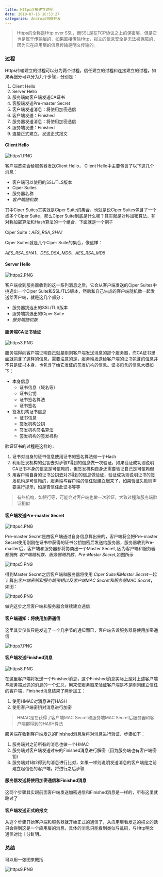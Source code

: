 ```yaml
---
title: Https连接建立过程
date: 2018-07-15 16:53:27
categories: Android网络开发
---
```

> Https的全称是Http over SSL，而SSL是在TCP协议之上的保密层，但是它也是属于传输层的，如果直接传输Http，报文的信息安全是无法被保障的，因为它在应用层的信息传输是明文传输的。

### 过程

Https传输建立的过程可以分为两个过程，信任建立的过程和连接建立的过程，如果再细分可以分为九个步骤，分别是：

1. Client Hello
2. Server Hello
3. 服务端向客户端发送CA证书
4. 客服端发送Pre-master Secret
5. 客户端发送消息：将使用加密通信
6. 客户端发送：Finished
7. 服务器发送消息：将使用加密通信
8. 服务端发送：Finished
9. 连接正式建立，发送正式报文

#### Client Hello

![https1.PNG](https://i.loli.net/2018/07/15/5b4b1028c325e.png)

客户端首先会给服务器发送Client Hello， Client Hello中主要包含了以下这几个消息：

* 客户端可以使用的SSL/TLS版本
* Ciper Suites
* 服务器名称
* *客户端随机数*

其中Ciper Suites其实就是Ciper Suite的集合，也就是说Ciper Suites包含了一个或多个Ciper Suite，那么Ciper Suite到底是什么呢？其实就是对称加密算法，非对称加密算法和Hash算法的一个组合，下面就是一个例子

Ciper Suite：*AES_RSA_SHA1*

Ciper Suites就是几个Ciper Suite的集合，像这样：

*AES_RSA_SHA1*、*DES_DSA_MD5*、*AES_RSA_MD5*


#### Server Hello

![https2.PNG](https://i.loli.net/2018/07/15/5b4b1028d5f2e.png)

客户端收到服务器收到的这一系列消息之后，它会从客户端发送的Ciper Suites中挑选出一个Ciper Suite和SSL/TLS版本，然后和自己生成的客户端随机数一起发送给客户端，就是这几个部分：

* 服务器挑选出的SSL/TLS版本
* 服务端挑选出的Ciper Suite
* *服务端随机数*

#### 服务端CA证书验证


![https3.PNG](https://i.loli.net/2018/07/15/5b4b1028d6371.png)


服务端得向客户端证明自己就是刚刚客户端发送消息的那个服务器，而CA证书里面就包含了这样的信息，需要注意的是，服务端发送给客户端的证书包含的信息并不只是证书本身，也包含了给它发证的签发机构的信息。证书包含的信息大概如下：

* 本身信息
   * 证书信息（域名等）
   * 证书公钥
   * 证书签名算法
   * 证书签名
* 签发机构证书信息
   * 证书信息
   * 签发机构公钥
   * 签发机构签名算法
   * 签发机构的签发机构

验证证书的过程是这样的：

1. 证书对自身的证书信息使用证书的签名算法做一个Hash
2. 利用签发机构的公钥去对步骤1得到的信息做一次验证，如果验证成功则说明CA证书本身的信息是可信赖的，但签发机构自身还需要验证自己是可信赖但
3. 用客户端自身的证书公钥去对2得到的信息做验证，验证成功则说明证书的签发机构是可信赖的，服务端与客户端的信任就建立起来了，如果验证失败则需要进行提示，如是否信任此证书等等

> 有些机构，如银行等，可能会对客户端也做一次验证，大致过程和服务端验证相似

#### 客户端发送Pre-master Secret


![https4.PNG](https://i.loli.net/2018/07/15/5b4b1028dabe6.png)

Pre-master Secret是由客户端通过自身信息算出来的，客户端将会把Pre-master Secret使用刚刚在证书中获得的证书公钥加密后发送给服务器，服务器收到Pre-master后，客户端和服务器都将协商出一个Master Secret, 因为客户端和服务器都拥有 *客户端随机数、服务器随机数、Pre-Master Secret*,如图所示


![https5.PNG](https://i.loli.net/2018/07/15/5b4b1028e8d11.png)

得到Master Secret之后客户端和服务器将使用 *Ciper Suite和Master Secret*一起计算出*客户端密钥和服务端密钥以及客户端MAC Secret和服务器MAC Secret*，如图：


![https6.PNG](https://i.loli.net/2018/07/15/5b4b1028e8da5.png)

做完这步之后客户端和服务器会继续建立通信

#### 客户端通知：将使用加密通信

这里其实仅仅只是发送了一个几字节的通知而已，客户端告诉服务器将使用加密通信


![https7.PNG](https://i.loli.net/2018/07/15/5b4b1028e92ae.png)

#### 客户端发送Finished消息


![https8.PNG](https://i.loli.net/2018/07/15/5b4b1028e9688.png)

在这里客户端将发送一个Finished消息，这个Finished消息实际上是对上述客户端与服务端发送的消息的一个汇总，用来使服务器来验证客户端是不是刚刚建立信任的客户端，Finished消息结果了两步加工：

1. 使用HMAC对消息进行HASH
2. 使用客户端密钥对消息进行加密



> HMAC是在获得了客户端MAC Secret和服务端MAC Secret后服务器和客户端都得到的HASH算法

服务端在收到客户端发送的Finished消息后将对消息进行验证，步骤如下：
1. 服务端对之前所有的消息也做一个HMAC
2. 服务端对客户端发送过来的Finished消息进行解密（因为服务端也有客户端密钥)
3. 服务端对1和2得到的消息进行比对，如果一样则说明发送消息的客户端是之前建立起信任的客户端，将进行之后步骤

#### 服务器发送将使用加密通信和Finished消息

这两个步骤其实跟前面客户端发送加密通信和Finished消息是一样的，所有这里就略过了

#### 客户端发送正式的报文

从这个步骤开始客户端和服务器就开始正式的通信了，从应用层看发送的报文的话只会得到这是一个应用层的消息，具体的消息只能看到类似与乱码，与Http明文通信对比十分鲜明。

### 总结


可以用一张图来概括

![https9.PNG](https://i.loli.net/2018/07/15/5b4b1029081d8.png)




